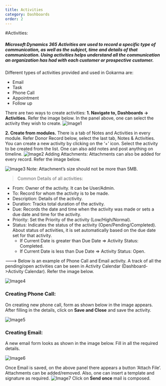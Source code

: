 ```yaml
---
title: Activities
category: Dashboards
order: 2
---
```


#Activities:
##### Microsoft Dynamics 365 Activities are used to record a specific type of communication, as well as the subject, time and details of that communication. Using activities helps understand all the communication an organization has had with each customer or prospective customer.
Different types of activities provided and used in Gokarma are:
* 	Email
* 	Task
*	Phone Call
*	Appointment
*	Follow up

There are two ways to create activities:
**1.	Navigate to, Dashboards -> Activities.** 
Refer the image below. In the panel above, one can select the activity they wish to create.
![Image1](..\..\images\activity1.png)

**2.	Create from modules.** 
There is a tab of Notes and Activities in every module. Refer Donor Record below, select the last tab, Notes & Activities.
You can create a new activity by clicking on the ‘+’ icon. Select the activity to be created from the list. One can also add notes and post anything on timeline.
![Image2](..\..\images\activity2.png)
Adding Attachments: 
Attachments can also be added for every record. Refer the image below.

![Image3](..\..\images\activity3.png)
Note: Attachment’s size should not be more than 5MB.

>Common Details of all activities: 
*	From: Owner of the activity. It can be User/Admin.
*	To: Record for whom the activity is to be made.
*	Description: Details of the activity.
*	Duration: Tracks total duration of the activity.
*	Due: Records the date and time when the activity was made or sets a due date and time for the activity.
*	Priority: Set the Priority of the activity (Low/High/Normal).
*	Status: Indicates the status of the activity (Open/Pending/Completed).
About status of activities, it is set automatically based on the due date set for that activity. 
    * If Current Date is greater than Due Date => Activity Status: Completed.
    * If Current Date is less than Due Date => Activity Status: Open.

---> Below is an example of Phone Call and Email activity.
A track of all the pending/open activities can be seen in Activity Calendar (Dashboard->Activity Calendar). 
Refer the image below.

![Image4](..\..\images\activity4.png)
### Creating Phone Call:
On creating new phone call, form as shown below in the image appears.
After filling in the details, click on **Save and Close** and save the activity.

![Image5](..\..\images\activity5.png)
### Creating Email:
A new email form looks as shown in the image below. Fill in all the required details.

![Image6](..\..\images\activity6.png)

Once Email is saved, on the above panel there appears a button ‘Attach File’. Attachments can be added/removed. Also, one can insert a template and signature as required.
![Image7](..\..\images\activity7.png)
Click on **Send once** mail is composed.
